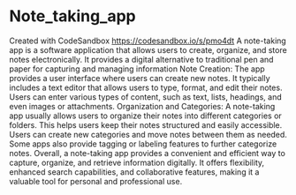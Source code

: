 # Note_taking_app
Created with CodeSandbox
https://codesandbox.io/s/pmo4dt
A note-taking app is a software application that allows users to create, organize, and store notes electronically. It provides a digital alternative to traditional pen and paper for capturing and managing information
Note Creation: The app provides a user interface where users can create new notes. It typically includes a text editor that allows users to type, format, and edit their notes. Users can enter various types of content, such as text, lists, headings, and even images or attachments.
Organization and Categories: A note-taking app usually allows users to organize their notes into different categories or folders. This helps users keep their notes structured and easily accessible. Users can create new categories and move notes between them as needed. Some apps also provide tagging or labeling features to further categorize notes.
Overall, a note-taking app provides a convenient and efficient way to capture, organize, and retrieve information digitally. It offers flexibility, enhanced search capabilities, and collaborative features, making it a valuable tool for personal and professional use.
